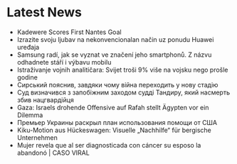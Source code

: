 # Latest News
-  Kadewere Scores First Nantes Goal
-  Izrazite svoju ljubav na nekonvencionalan način uz ponudu Huawei uređaja
-  Samsung radí, jak se vyznat ve značení jeho smartphonů. Z názvu odhadnete stáří i výbavu mobilu
-  Istraživanje vojnih analitičara: Svijet troši 9% više na vojsku nego prošle godine
-  Сирський пояснив, завдяки чому війна переходить у нову стадію
-  Суд визначився з запобіжним заходом судді Тандиру, який насмерть збив нацгвардійця
-  Gaza: Israels drohende Offensive auf Rafah stellt Ägypten vor ein Dilemma
-  Премьер Украины раскрыл план использования помощи от США
-  Kiku-Motion aus Hückeswagen: Visuelle „Nachhilfe“ für bergische Unternehmen
-  Mujer revela que al ser diagnosticada con cáncer su esposo la abandonó | CASO VIRAL

